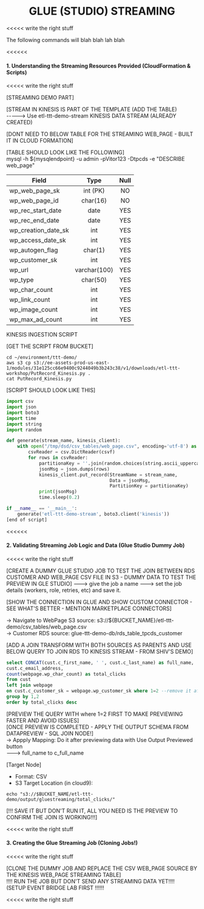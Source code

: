 <h1 id="toc_0" align="center">
GLUE (STUDIO) STREAMING</h1>

<<<<< write the right stuff

The following commands will blah blah lah blah

<<<<<<

#### **1.** Understanding the Streaming Resources Provided (CloudFormation & Scripts)


<<<<< write the right stuff

[STREAMING DEMO PART]


[STREAM IN KINESIS IS PART OF THE TEMPLATE (ADD THE TABLE)  
-----> Use etl-ttt-demo-stream KINESIS DATA STREAM (ALREADY CREATED)

[DONT NEED TO BELOW TABLE FOR THE STREAMING WEB_PAGE - BUILT IT IN CLOUD FORMATION]

[TABLE SHOULD LOOK LIKE THE FOLLOWING]  
mysql -h ${mysqlendpoint} -u admin -pVitor123 -Dtpcds -e "DESCRIBE web_page"

| Field               | Type         | Null |
|---------------------|:------------:|:----:|
| wp_web_page_sk      | int (PK)     | NO   |
| wp_web_page_id      | char(16)     | NO   |
| wp_rec_start_date   | date         | YES  |
| wp_rec_end_date     | date         | YES  |
| wp_creation_date_sk | int          | YES  |
| wp_access_date_sk   | int          | YES  |
| wp_autogen_flag     | char(1)      | YES  |
| wp_customer_sk      | int          | YES  |
| wp_url              | varchar(100) | YES  |
| wp_type             | char(50)     | YES  |
| wp_char_count       | int          | YES  |
| wp_link_count       | int          | YES  |
| wp_image_count      | int          | YES  |
| wp_max_ad_count     | int          | YES  |

KINESIS INGESTION SCRIPT

[GET THE SCRIPT FROM BUCKET]

~~~shell
cd ~/environment/ttt-demo/
aws s3 cp s3://ee-assets-prod-us-east-1/modules/31e125cc66e9400c9244049b3b243c38/v1/downloads/etl-ttt-workshop/PutRecord_Kinesis.py .
cat PutRecord_Kinesis.py
~~~

[SCRIPT SHOULD LOOK LIKE THIS]

~~~python
import csv
import json
import boto3
import time
import string
import random

def generate(stream_name, kinesis_client):
    with open("/tmp/dsd/csv_tables/web_page.csv", encoding='utf-8') as csvf:
        csvReader = csv.DictReader(csvf)
        for rows in csvReader:
            partitionaKey = ''.join(random.choices(string.ascii_uppercase + string.digits, k = 20))
            jsonMsg = json.dumps(rows)
            kinesis_client.put_record(StreamName = stream_name,
                                      Data = jsonMsg,
                                      PartitionKey = partitionaKey)
            print(jsonMsg)
            time.sleep(0.2)

if __name__ == '__main__':
    generate('etl-ttt-demo-stream', boto3.client('kinesis'))
[end of script]
~~~

<<<<<<


#### **2.** Validating Streaming Job Logic and Data (Glue Studio Dummy Job)


<<<<< write the right stuff

[CREATE A DUMMY GLUE STUDIO JOB TO TEST THE JOIN BETWEEN RDS CUSTOMER AND WEB_PAGE CSV FILE IN S3 - DUMMY DATA TO TEST THE PREVIEW IN GLE STUDIO]
---> give the job a name
---> set the job details (workers, role, retries, etc) and save it.

[SHOW THE CONNECTION IN GLUE AND SHOW CUSTOM CONNECTOR - SEE WHAT'S BETTER - MENTION MARKETPLACE CONNECTORS]

-> Navigate to WebPage S3 source: s3://${BUCKET_NAME}/etl-ttt-demo/csv_tables/web_page.csv  
-> Customer RDS source: glue-ttt-demo-db/rds_table_tpcds_customer

[ADD A JOIN TRANSFORM WITH BOTH SOURCES AS PARENTS AND USE BELOW QUERY TO JOIN RDS TO KINESIS STREAM - FROM SHIV'S DEMO]

~~~sql
select CONCAT(cust.c_first_name, ' ', cust.c_last_name) as full_name,
cust.c_email_address,
count(webpage.wp_char_count) as total_clicks
from cust
left join webpage
on cust.c_customer_sk = webpage.wp_customer_sk where 1=2 --remove it after building the output
group by 1,2
order by total_clicks desc
~~~

[PREVIEW THE QUERY WITH where 1=2 FIRST TO MAKE PREVIEWING FASTER AND AVOID ISSUES]  
[ONCE PREVIEW IS COMPLETED - APPLY THE OUTPUT SCHEMA FROM DATAPREVIEW - SQL JOIN NODE!]  
-> Appply Mapping: Do it after previewing data with Use Output Previewed button  
---> full_name to c_full_name

[Target Node]  

- Format: CSV  
- S3 Target Location (in cloud9):

~~~shell
echo "s3://$BUCKET_NAME/etl-ttt-demo/output/gluestreaming/total_clicks/"
~~~


[!!! SAVE IT BUT DON'T RUN IT, ALL YOU NEED IS THE PREVIEW TO CONFIRM THE JOIN IS WORKING!!!]

<<<<< write the right stuff

#### **3.** Creating the Glue Streaming Job (Cloning Jobs!)

<<<<< write the right stuff


[CLONE THE DUMMY JOB AND REPLACE THE CSV WEB_PAGE SOURCE BY THE KINESIS WEB_PAGE STREAMING TABLE]  
!!!! RUN THE JOB BUT DON'T SEND ANY STREAMING DATA YET!!!!  
(SETUP EVENT BRIDGE LAB FIRST !!!!!!


<<<<< write the right stuff











